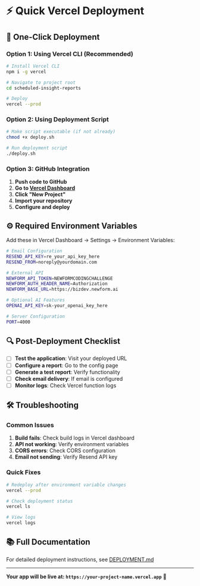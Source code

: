 # ⚡ Quick Vercel Deployment

## 🚀 One-Click Deployment

### Option 1: Using Vercel CLI (Recommended)

```bash
# Install Vercel CLI
npm i -g vercel

# Navigate to project root
cd scheduled-insight-reports

# Deploy
vercel --prod
```

### Option 2: Using Deployment Script

```bash
# Make script executable (if not already)
chmod +x deploy.sh

# Run deployment script
./deploy.sh
```

### Option 3: GitHub Integration

1. **Push code to GitHub**
2. **Go to [Vercel Dashboard](https://vercel.com/dashboard)**
3. **Click "New Project"**
4. **Import your repository**
5. **Configure and deploy**

## ⚙️ Required Environment Variables

Add these in Vercel Dashboard → Settings → Environment Variables:

```bash
# Email Configuration
RESEND_API_KEY=re_your_api_key_here
RESEND_FROM=noreply@yourdomain.com

# External API
NEWFORM_API_TOKEN=NEWFORMCODINGCHALLENGE
NEWFORM_AUTH_HEADER_NAME=Authorization
NEWFORM_BASE_URL=https://bizdev.newform.ai

# Optional AI Features
OPENAI_API_KEY=sk-your_openai_key_here

# Server Configuration
PORT=4000
```

## 🔍 Post-Deployment Checklist

- [ ] **Test the application**: Visit your deployed URL
- [ ] **Configure a report**: Go to the config page
- [ ] **Generate a test report**: Verify functionality
- [ ] **Check email delivery**: If email is configured
- [ ] **Monitor logs**: Check Vercel function logs

## 🛠️ Troubleshooting

### Common Issues

1. **Build fails**: Check build logs in Vercel dashboard
2. **API not working**: Verify environment variables
3. **CORS errors**: Check CORS configuration
4. **Email not sending**: Verify Resend API key

### Quick Fixes

```bash
# Redeploy after environment variable changes
vercel --prod

# Check deployment status
vercel ls

# View logs
vercel logs
```

## 📚 Full Documentation

For detailed deployment instructions, see [DEPLOYMENT.md](./DEPLOYMENT.md)

---

**Your app will be live at: `https://your-project-name.vercel.app`** 🎉
